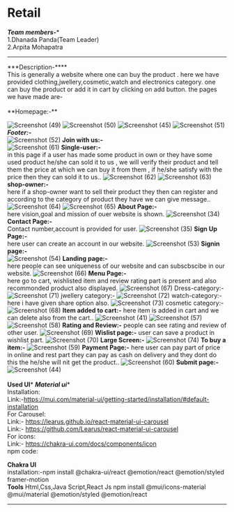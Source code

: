 # Retail
***Team members-****<br>
1.Dhanada Panda(Team Leader)<br>
2.Arpita Mohapatra
<hr>
***Description-****
<br>
This is generally a website where one can buy the product . here we have provided clothing,jwellery,cosmetic,watch and electronics category.
one can buy the product or add it in cart by clicking on add button.
the pages we have made are-
<br>
<br/>
**Homepage:-**

![Screenshot (49)](https://github.com/Arpita389/Retail/assets/130206432/d6c7eccf-0dcf-4026-8f99-b99f6d13520f)
![Screenshot (50)](https://github.com/Arpita389/Retail/assets/130206432/06e5955a-af46-4744-be3e-ff3db55973ec)
![Screenshot (45)](https://github.com/Arpita389/Retail/assets/130206432/26e4c2fe-86d1-4cdb-99a7-f338568795a2)
![Screenshot (51)](https://github.com/Arpita389/Retail/assets/130206432/0290d07c-19ec-4d75-bf74-f31b218d9d5f)
***Footer:-***
<br>
![Screenshot (52)](https://github.com/Arpita389/Retail/assets/130206432/ac7c6c48-958c-4d5d-84ad-36e1c8904f59)
**Join with us:-**
<br>
![Screenshot (61)](https://github.com/Arpita389/Retail/assets/130206432/af9fa8b7-1bb8-4328-86c4-a8f7be99831a)
**Single-user:-**
<br>
in this page if a user has made some product in own or they have some used product he/she can sold it to us , we will verify their product and tell them the price at which we can buy it from them , if he/she satisfy with the price then they can sold it to us..
![Screenshot (62)](https://github.com/Arpita389/Retail/assets/130206432/f5b43358-fd60-4c10-8a92-fc8a10c79568)
![Screenshot (63)](https://github.com/Arpita389/Retail/assets/130206432/e8e955be-987f-4b88-973e-f6a163e1695a)
**shop-owner:-**
<br>
here if a shop-owner want to sell their product they then can register and according to the category of product they have we can give message..
![Screenshot (64)](https://github.com/Arpita389/Retail/assets/130206432/bda00cf8-ee9b-4814-a227-91b7ff79b407)
![Screenshot (65)](https://github.com/Arpita389/Retail/assets/130206432/12c3a716-79dd-4bd4-9998-ed0eb9d1c4b2)
**About Page:-**
<br>
 here vision,goal and mission of ouer website is shown.
![Screenshot (34)](https://github.com/Arpita389/Retail/assets/130206432/65ff7f03-9360-429e-b526-9041c2b9bcc3)
**Contact Page:-**
<br>
Contact number,account is provided for user.
![Screenshot (35)](https://github.com/Arpita389/Retail/assets/130206432/f53b2f3f-c8f7-4e36-8cb3-bc47c7c5d299)
**Sign Up Page:-**
<br>
here user can create an account in our website.
![Screenshot (53)](https://github.com/Arpita389/Retail/assets/130206432/2a719c4e-ef8a-482b-ae16-94efa13cf6d8)
**Signin page:-**
<br>
![Screenshot (54)](https://github.com/Arpita389/Retail/assets/130206432/dac9f119-349e-48e1-aaa4-d14d0bf80cee)
**Landing page:-**
<br>
here people can see uniqueness of our website and can subscbscibe in our website.
![Screenshot (66)](https://github.com/Arpita389/Retail/assets/130206432/7cc2b0d6-3173-4d23-9d4a-4cf551946e11)
**Menu Page:-**
<br>
here go to cart, wishlisted item and review rating part is present and also recommonded product also displayed.
![Screenshot (67)](https://github.com/Arpita389/Retail/assets/130206432/30160faf-0c0d-4709-ae99-79bf9e7a4afd)
Dress-category:-
![Screenshot (71)](https://github.com/Arpita389/Retail/assets/130206432/5f7fd09a-d3d8-413d-bd40-3e54b008b74c)
jwellery category:-
![Screenshot (72)](https://github.com/Arpita389/Retail/assets/130206432/be87c7ee-a440-4095-96e5-16844e79e0e3)
watch-category:-
here i have given share option also.
![Screenshot (73)](https://github.com/Arpita389/Retail/assets/130206432/92f600ab-8508-4f13-8a98-75502b73f68c)
cosmetic category:-
![Screenshot (68)](https://github.com/Arpita389/Retail/assets/130206432/1156d972-70c1-44d6-b1ef-fbb40d47d3f9)
**Item added to cart:-**
here item is added in cart and we can delete also from the cart..
![Screenshot (41)](https://github.com/Arpita389/Retail/assets/130206432/f87d2b97-eb8c-4144-ab38-9c7039cbb607)
![Screenshot (57)](https://github.com/Arpita389/Retail/assets/130206432/25fdb85e-4c9f-4828-bedf-73d3e6e795de)
![Screenshot (58)](https://github.com/Arpita389/Retail/assets/130206432/98ac009e-f0fe-4120-9d28-a24b218805e3)
**Rating and Review:-**
people can see rating and review of other user.
![Screenshot (69)](https://github.com/Arpita389/Retail/assets/130206432/a435587d-1310-4efe-8ba7-8aef31aef86c)
**Wislist page:-**
user can save a product in wishlist part.
![Screenshot (70)](https://github.com/Arpita389/Retail/assets/130206432/cc95f93d-0dd6-4eb4-9beb-3dd3afba7182)
**Large Screen:-**
![Screenshot (74)](https://github.com/Arpita389/Retail/assets/130206432/c9f7b31c-acf1-4e35-99ea-b490bf774379)
**To buy a item:-**
![Screenshot (59)](https://github.com/Arpita389/Retail/assets/130206432/2f1e13d7-8b9a-49eb-af63-e4eca8eb7a3e)
**Payment Page:-**
here user can pay part of price in online and rest part they can pay as cash on delivery and they dont do this the he/she will nit get the product..
![Screenshot (60)](https://github.com/Arpita389/Retail/assets/130206432/c0b1d6fb-c3a0-422e-b798-dad13e036bd4)
**Submit page:-**
![Screenshot (44)](https://github.com/Arpita389/Retail/assets/130206432/7fccbcd4-a3ce-496c-8f3d-878c29505fe4)
<br><br>
**Used UI***
***Material ui****
<br>
Installation:<br>
Link:-https://mui.com/material-ui/getting-started/installation/#default-installation
<br>
For Carousel:<br>
Link:- https://learus.github.io/react-material-ui-carousel
<br>
Link:- https://github.com/Learus/react-material-ui-carousel
<br>
For icons:<br>
Link:- https://chakra-ui.com/docs/components/icon
<br>
npm code:<br>

**Chakra UI**
<br>
installation:-npm install @chakra-ui/react @emotion/react @emotion/styled framer-motion<br>
**Tools**
Html,Css,Java Script,React Js
npm install @mui/icons-material @mui/material @emotion/styled @emotion/react

<hr>
